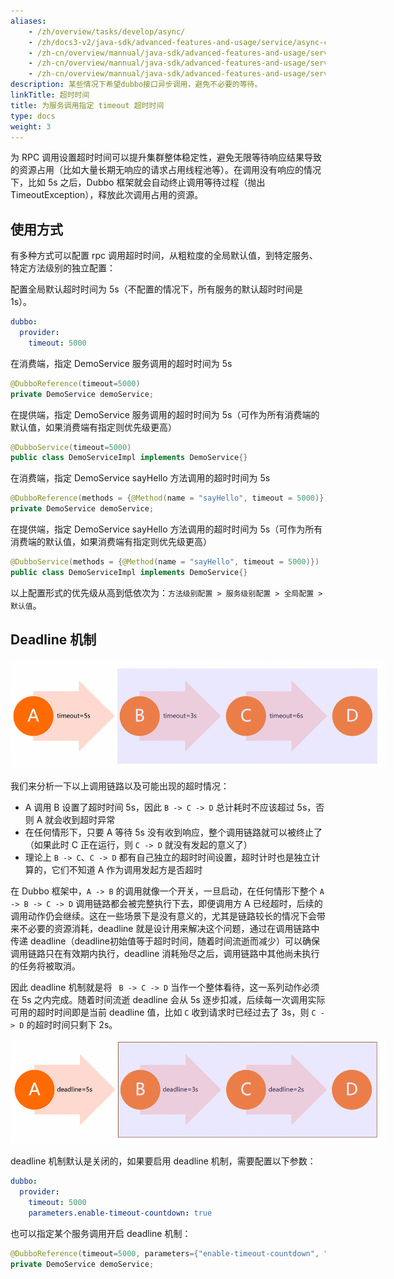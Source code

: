 ```yaml
---
aliases:
    - /zh/overview/tasks/develop/async/
    - /zh/docs3-v2/java-sdk/advanced-features-and-usage/service/async-call/
    - /zh-cn/overview/mannual/java-sdk/advanced-features-and-usage/service/async-call/
    - /zh-cn/overview/mannual/java-sdk/advanced-features-and-usage/service/async-execute-on-provider/
    - /zh-cn/overview/mannual/java-sdk/advanced-features-and-usage/service/async/
description: 某些情况下希望dubbo接口异步调用，避免不必要的等待。
linkTitle: 超时时间
title: 为服务调用指定 timeout 超时时间
type: docs
weight: 3
---
```


为 RPC 调用设置超时时间可以提升集群整体稳定性，避免无限等待响应结果导致的资源占用（比如大量长期无响应的请求占用线程池等）。在调用没有响应的情况下，比如 5s 之后，Dubbo 框架就会自动终止调用等待过程（抛出 TimeoutException），释放此次调用占用的资源。

## 使用方式
有多种方式可以配置 rpc 调用超时时间，从粗粒度的全局默认值，到特定服务、特定方法级别的独立配置：

配置全局默认超时时间为 5s（不配置的情况下，所有服务的默认超时时间是 1s）。
```yaml
dubbo:
  provider:
    timeout: 5000
```

在消费端，指定 DemoService 服务调用的超时时间为 5s
```java
@DubboReference(timeout=5000)
private DemoService demoService;
```

在提供端，指定 DemoService 服务调用的超时时间为 5s（可作为所有消费端的默认值，如果消费端有指定则优先级更高）
```java
@DubboService(timeout=5000)
public class DemoServiceImpl implements DemoService{}
```

在消费端，指定 DemoService sayHello 方法调用的超时时间为 5s
```java
@DubboReference(methods = {@Method(name = "sayHello", timeout = 5000)})
private DemoService demoService;
```

在提供端，指定 DemoService sayHello 方法调用的超时时间为 5s（可作为所有消费端的默认值，如果消费端有指定则优先级更高）
```java
@DubboService(methods = {@Method(name = "sayHello", timeout = 5000)})
public class DemoServiceImpl implements DemoService{}
```

以上配置形式的优先级从高到低依次为：`方法级别配置 > 服务级别配置 > 全局配置 > 默认值`。

## Deadline 机制
<img style="max-width:600px;height:auto;" src="/imgs/v3/tasks/framework/timeout.png"/>

我们来分析一下以上调用链路以及可能出现的超时情况：
* A 调用 B 设置了超时时间 5s，因此 `B -> C -> D` 总计耗时不应该超过 5s，否则 A 就会收到超时异常
* 在任何情形下，只要 A 等待 5s 没有收到响应，整个调用链路就可以被终止了（如果此时 C 正在运行，则 `C -> D` 就没有发起的意义了）
* 理论上 `B -> C`、`C -> D` 都有自己独立的超时时间设置，超时计时也是独立计算的，它们不知道 A 作为调用发起方是否超时

在 Dubbo 框架中，`A -> B` 的调用就像一个开关，一旦启动，在任何情形下整个 `A -> B -> C -> D` 调用链路都会被完整执行下去，即便调用方 A 已经超时，后续的调用动作仍会继续。这在一些场景下是没有意义的，尤其是链路较长的情况下会带来不必要的资源消耗，deadline 就是设计用来解决这个问题，通过在调用链路中传递 deadline（deadline初始值等于超时时间，随着时间流逝而减少）可以确保调用链路只在有效期内执行，deadline 消耗殆尽之后，调用链路中其他尚未执行的任务将被取消。

因此 deadline 机制就是将 ` B -> C -> D` 当作一个整体看待，这一系列动作必须在 5s 之内完成。随着时间流逝 deadline 会从 5s 逐步扣减，后续每一次调用实际可用的超时时间即是当前 deadline 值，比如 `C` 收到请求时已经过去了 3s，则 `C -> D` 的超时时间只剩下 2s。

<img style="max-width:600px;height:auto;" src="/imgs/v3/tasks/framework/timeout-deadline.png"/>

deadline 机制默认是关闭的，如果要启用 deadline 机制，需要配置以下参数：
```yaml
dubbo:
  provider:
    timeout: 5000
    parameters.enable-timeout-countdown: true
```

也可以指定某个服务调用开启 deadline 机制：
```java
@DubboReference(timeout=5000, parameters={"enable-timeout-countdown", "true"})
private DemoService demoService;
```
